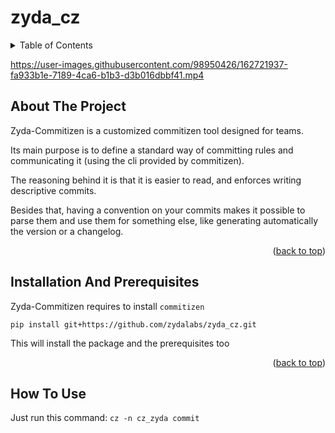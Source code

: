 # zyda_cz
<!-- TABLE OF CONTENTS -->
<details>
  <summary>Table of Contents</summary>
  <ol>
    <li><a href="#about-the-project">About The Project</a></li>
    <li><a href="#installation-and-prerequisites">Installation & Prerequisites</a></li>
    <li><a href="#how-to-use">How To Use?</a></li>
  </ol>
</details>



https://user-images.githubusercontent.com/98950426/162721937-fa933b1e-7189-4ca6-b1b3-d3b016dbbf41.mp4



<!-- ABOUT THE PROJECT -->
## About The Project

Zyda-Commitizen is a customized commitizen tool designed for teams.

Its main purpose is to define a standard way of committing rules and communicating it (using the cli provided by commitizen).

The reasoning behind it is that it is easier to read, and enforces writing descriptive commits.

Besides that, having a convention on your commits makes it possible to parse them and use them for something else, like generating automatically the version or a changelog.


<p align="right">(<a href="#top">back to top</a>)</p>


## Installation And Prerequisites

Zyda-Commitizen requires to install `commitizen`

    pip install git+https://github.com/zydalabs/zyda_cz.git

This will install the package and the prerequisites too

<p align="right">(<a href="#top">back to top</a>)</p>

<!-- delivery couriers -->
## How To Use

Just run this command:
    ```cz -n cz_zyda commit```
